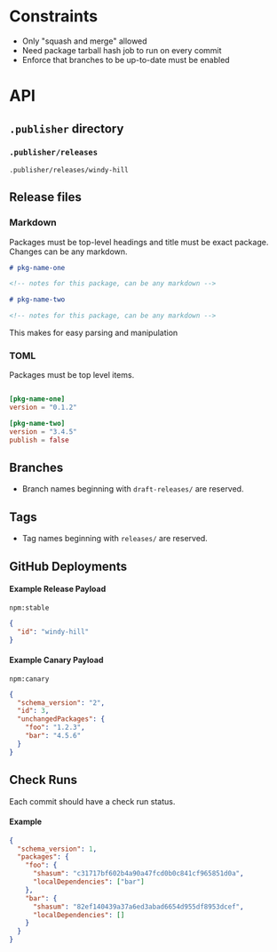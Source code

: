 # Constraints

- Only "squash and merge" allowed
- Need package tarball hash job to run on every commit
- Enforce that branches to be up-to-date must be enabled

# API

## `.publisher` directory

### `.publisher/releases`

`.publisher/releases/windy-hill`

## Release files

### Markdown

Packages must be top-level headings and title must be exact package. Changes can be any markdown.

```md
# pkg-name-one

<!-- notes for this package, can be any markdown -->

# pkg-name-two

<!-- notes for this package, can be any markdown -->
```

This makes for easy parsing and manipulation

### TOML

Packages must be top level items.

```toml

[pkg-name-one]
version = "0.1.2"

[pkg-name-two]
version = "3.4.5"
publish = false

```

## Branches

- Branch names beginning with `draft-releases/` are reserved.

## Tags

- Tag names beginning with `releases/` are reserved.

## GitHub Deployments

#### Example Release Payload

`npm:stable`

```json
{
  "id": "windy-hill"
}
```

#### Example Canary Payload

`npm:canary`

```json
{
  "schema_version": "2",
  "id": 3,
  "unchangedPackages": {
    "foo": "1.2.3",
    "bar": "4.5.6"
  }
}
```

## Check Runs

Each commit should have a check run status.

#### Example

```json
{
  "schema_version": 1,
  "packages": {
    "foo": {
      "shasum": "c31717bf602b4a90a47fcd0b0c841cf965851d0a",
      "localDependencies": ["bar"]
    },
    "bar": {
      "shasum": "82ef140439a37a6ed3abad6654d955df8953dcef",
      "localDependencies": []
    }
  }
}
```
